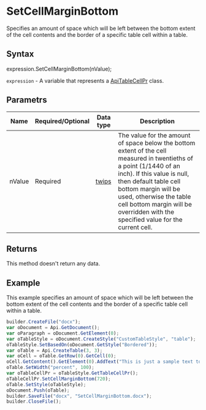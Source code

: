 # SetCellMarginBottom

Specifies an amount of space which will be left between the bottom extent of the cell contents and the border of a specific table cell within a table.

## Syntax

expression.SetCellMarginBottom(nValue);

`expression` - A variable that represents a [ApiTableCellPr](../ApiTableCellPr.md) class.

## Parametrs

| **Name** | **Required/Optional** | **Data type** | **Description** |
| ------------- | ------------- | ------------- | ------------- |
| nValue | Required | [twips](../../../Enumerations/twips.md) | The value for the amount of space below the bottom extent of the cell measured in twentieths of a point (1/1440 of an inch). If this value is null, then default table cell bottom margin will be used, otherwise the table cell bottom margin will be overridden with the specified value for the current cell. |

## Returns

This method doesn't return any data.

## Example

This example specifies an amount of space which will be left between the bottom extent of the cell contents and the border of a specific table cell within a table.

```javascript
builder.CreateFile("docx");
var oDocument = Api.GetDocument();
var oParagraph = oDocument.GetElement(0);
var oTableStyle = oDocument.CreateStyle("CustomTableStyle", "table");
oTableStyle.SetBasedOn(oDocument.GetStyle("Bordered"));
var oTable = Api.CreateTable(3, 3);
var oCell = oTable.GetRow(0).GetCell(0);
oCell.GetContent().GetElement(0).AddText("This is just a sample text to show that the bottom margin for all the table cells is 36 points.");
oTable.SetWidth("percent", 100);
var oTableCellPr = oTableStyle.GetTableCellPr();
oTableCellPr.SetCellMarginBottom(720);
oTable.SetStyle(oTableStyle);
oDocument.Push(oTable);
builder.SaveFile("docx", "SetCellMarginBottom.docx");
builder.CloseFile();
```